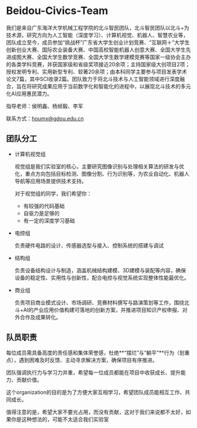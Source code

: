 # Beidou-Civics-Team
我们是来自广东海洋大学机械工程学院的北斗智民团队，北斗智民团队以北斗+为技术源，研究方向为人工智能（深度学习）、计算机视觉、机器人、智慧农业等，团队成立至今，成员参加“挑战杯”广东省大学生创业计划竞赛、“互联网＋”大学生创新创业大赛、国际农业装备大赛、中国高校智能机器人创意大赛、全国大学生先进成图大赛、全国大学生数学竞赛、全国大学生数学建模竞赛等国家一级协会主办的各类学科竞赛，并获国家级和省级奖项接近20余项；主持国家级大创项目2项；授权发明专利、实用新型专利、软著20余项；由本科同学主要参与项目发表学术论文7篇，其中SCI收录2篇。团队致力于将北斗技术与人工智能领域进行深度融合，旨在将研究成果应用于当前数字化和智能化的进程中，以展现北斗技术的多元化AI应用惠民潜力。

指导老师：侯明鑫、杨帧毅、李军

联系方式：houmx@gdou.edu.cn



## 团队分工
- 计算机视觉组
  
  视觉组是我们实验室的核心，主要研究图像识别与处理相关算法的研发与优化，重点方向包括目标检测、图像分割、行为识别等，为农业自动化、机器人导航等应用场景提供技术支持。

  对于视觉组的同学，我们希望你：
  - 有较强的代码基础
  - 自驱力是足够的
  - 有一定的深度学习基础
  
- 电控组
  
  负责硬件电路的设计、传感器选型与接入、控制系统的搭建与调试
  
- 结构组
  
  负责设备结构设计与制造，涵盖机械结构建模、3D建模与装配等内容，确保设备的稳定性、实用性与创新性，配合电控与视觉系统实现整体性能最优化。
  
- 商业组

  负责项目商业模式设计、市场调研、竞赛材料撰写与路演策划等工作，围绕北斗+AI的产业应用价值构建可落地的创新方案，并推进项目知识产权申报、对外合作及成果转化。

## 队员职责
每位成员需具备高度的责任感和集体荣誉感，杜绝**“摆烂”与“躺平”**行为（划重点），遇到困难及时反馈、主动寻求解决方案，确保项目有序推进。

团队强调执行力与学习力并重，希望每一位成员都能在项目中收获成长、提升能力、贡献价值。

这个organization的目的是为了方便大家互相学习，希望团队成员能相互工作、共同成长。

值得注意的是，希望大家不要光占用，而没有贡献，这对于我们来说都不太好，如果你是这种想法的，可能不太适合我们实验室


 

